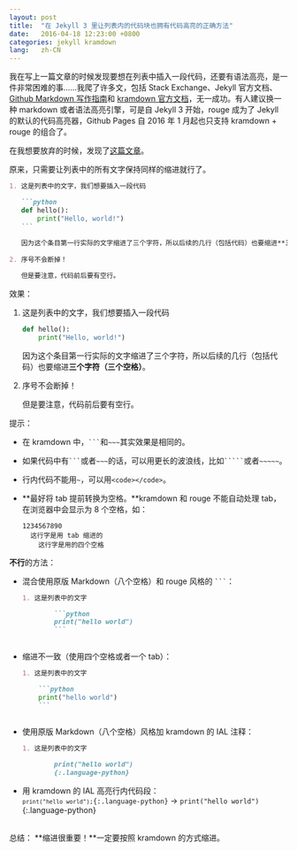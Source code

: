 ```yaml
---
layout: post
title:  "在 Jekyll 3 里让列表内的代码块也拥有代码高亮的正确方法"
date:   2016-04-18 12:23:00 +0800
categories: jekyll kramdown 
lang:   zh-CN
---
```


我在写上一篇文章的时候发现要想在列表中插入一段代码，还要有语法高亮，是一件非常困难的事……我爬了许多文，包括 Stack Exchange、Jekyll 官方文档、[Github Markdown 写作指南](https://help.github.com/articles/creating-and-highlighting-code-blocks/)和 [kramdown 官方文档](http://kramdown.gettalong.org/syntax.html#code-blocks)，无一成功。有人建议换一种 markdown 或者语法高亮引擎，可是自 Jekyll 3 开始，rouge 成为了 Jekyll 的默认的代码高亮器，Github Pages 自 2016 年 1 月起也只支持 kramdown + rouge 的组合了。

在我想要放弃的时候，发现了[这篇文章](http://mazhuang.org/2016/02/04/switch-to-kramdown-from-redcarpet/#section)。

原来，只需要让列表中的所有文字保持同样的缩进就行了。

~~~~~markdown
1. 这是列表中的文字，我们想要插入一段代码

   ```python
   def hello():
       print("Hello, world!")
   ```
   
   因为这个条目第一行实际的文字缩进了三个字符，所以后续的几行（包括代码）也要缩进**三个字符（三个空格）**。
   
2. 序号不会断掉！

   但是要注意，代码前后要有空行。
~~~~~

效果：

1. 这是列表中的文字，我们想要插入一段代码

   ```python
   def hello():
       print("Hello, world!")
   ```
   
   因为这个条目第一行实际的文字缩进了三个字符，所以后续的几行（包括代码）也要缩进**三个字符（三个空格）**。
   
2. 序号不会断掉！

   但是要注意，代码前后要有空行。
   
提示：

- 在 kramdown 中，<code>```</code>和`~~~`其实效果是相同的。
- 如果代码中有<code>```</code>或者`~~~`的话，可以用更长的波浪线，比如<code>`````</code>或者`~~~~~`。
- 行内代码不能用`~`，可以用`<code></code>`。
- **最好将 tab 提前转换为空格。**kramdown 和 rouge 不能自动处理 tab，在浏览器中会显示为 8 个空格，如：

  ```
  1234567890
  	这行字是用 tab 缩进的
      这行字是用的四个空格
  ```

**不行**的方法：

- 混合使用原版 Markdown（八个空格）和 rouge 风格的 <code>```</code>：

  `````markdown
  1. 这是列表中的文字
  
          ```python
          print("hello world")
          ```
          
  `````
  
- 缩进不一致（使用四个空格或者一个 tab）：
  
  `````markdown
  1. 这是列表中的文字
  
      ```python
      print("hello world")
      ```
      
  `````

- 使用原版 Markdown（八个空格）风格加 kramdown 的 IAL 注释：

  `````markdown
  1. 这是列表中的文字
  
          print("hello world")
          {:.language-python}
  `````
  
- 用 kramdown 的 IAL 高亮行内代码段：  
  <code>`print("hello world");`{:.language-python}</code> → `print("hello world")`{:.language-python}

<br/>
总结：  
**缩进很重要！**一定要按照 kramdown 的方式缩进。
